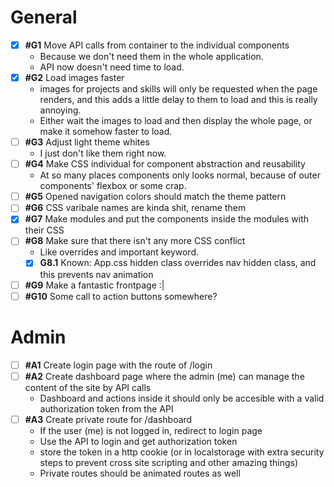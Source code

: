 # General

-   [x] **#G1** Move API calls from container to the individual components
    -   Because we don't need them in the whole application.
    -   API now doesn't need time to load.
-   [x] **#G2** Load images faster
    -   images for projects and skills will only be requested when the page renders, and this adds a little delay to them to load and this is really annoying.
    -   Either wait the images to load and then display the whole page, or make it somehow faster to load.
-   [ ] **#G3** Adjust light theme whites
    -   I just don't like them right now.
-   [ ] **#G4** Make CSS individual for component abstraction and reusability
    -   At so many places components only looks normal, because of outer components' flexbox or some crap.
-   [ ] **#G5** Opened navigation colors should match the theme pattern
-   [ ] **#G6** CSS varibale names are kinda shit, rename them
-   [x] **#G7** Make modules and put the components inside the modules with their CSS
-   [ ] **#G8** Make sure that there isn't any more CSS conflict
    -   Like overrides and important keyword.
    -   [x] **G8.1** Known: App.css hidden class overrides nav hidden class, and this prevents nav animation
-   [ ] **#G9** Make a fantastic frontpage :|
-   [ ] **#G10** Some call to action buttons somewhere?

# Admin

-   [ ] **#A1** Create login page with the route of /login
-   [ ] **#A2** Create dashboard page where the admin (me) can manage the content of the site by API calls
    -   Dashboard and actions inside it should only be accesible with a valid authorization token from the API
-   [ ] **#A3** Create private route for /dashboard
    -   If the user (me) is not logged in, redirect to login page
    -   Use the API to login and get authorization token
    -   store the token in a http cookie (or in localstorage with extra security steps to prevent cross site scripting and other amazing things)
    -   Private routes should be animated routes as well
